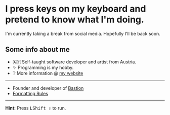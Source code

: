 # I press keys on my keyboard and pretend to know what I'm doing.

I'm currently taking a break from social media. Hopefully I'll be back soon.

## Some info about me
- 🇦🇹 Self-taught software developer and artist from Austria.
- ✨ Programming is my hobby.
- ❔ More information @ [my website](https://jaegerwalddev.github.io/)
---
- Founder and developer of [Bastion](https://github.com/BastionMC)
- [Formatting Rules](https://gist.github.com/JaegerwaldDev/f822e7580e006b19a82b8e73a5c28a80)

---

**Hint:** Press <kbd>LShift ⇧</kbd> to run.
